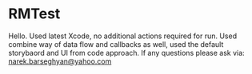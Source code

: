 # RMTest

Hello. Used latest Xcode, no additional actions required for run. Used combine way of data flow and callbacks as well, used the default storybaord and UI from code approach.
If any questions please ask via:  narek.barseghyan@yahoo.com
